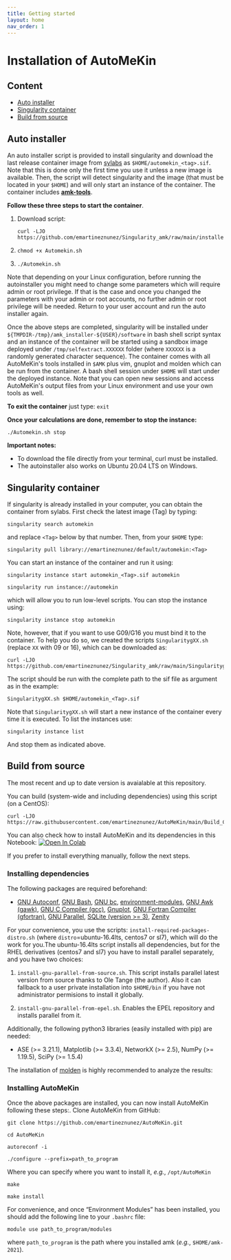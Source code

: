 ```yaml
---
title: Getting started
layout: home
nav_order: 1
---
```



# Installation of AutoMeKin
## Content
- [Auto installer](#autoinstaller)
- [Singularity container](#singularity)
- [Build from source](#build)

## Auto installer <a name="autoinstaller"></a>
An auto installer script is provided to install singularity and
download the last release container image from [sylabs](https://cloud.sylabs.io/library/emartineznunez/default/automekin) as
`$HOME/automekin_<tag>.sif`. Note that this is done only the first time
you use it unless a new image is available. Then, the script will detect
singularity and the image (that must be located in your `$HOME`) and will
only start an instance of the container. The container includes
**[amk-tools](https://github.com/dgarayr/amk_tools)**. 

**Follow these three steps to start the container**.

1. Download script: 
   ```
   curl -LJO https://github.com/emartineznunez/Singularity_amk/raw/main/installer/Automekin.sh
   ```

4. ```
   chmod +x Automekin.sh
   ```

3. ```
   ./Automekin.sh
   ```

Note that depending on your Linux configuration, before running the
autoinstaller you might need to change some parameters which will
require admin or root privilege. If that is the case and once you
changed the parameters with your admin or root accounts, no further
admin or root privilege will be needed. Return to your user account and
run the auto installer again.

Once the above steps are completed, singularity will be installed
under `${TMPDIR-/tmp}/amk_installer-${USER}/software` in bash shell script
syntax and an instance of the container will be started using a sandbox
image deployed under `/tmp/selfextract.XXXXXX` folder (where `XXXXXX` is a
randomly generated character sequence). The container comes with all
AutoMeKin's tools installed in `$AMK` plus vim, gnuplot and molden which
can be run from the container. A bash shell session under `$HOME` will
start under the deployed instance. Note that you can open new sessions
and access AutoMeKin's output files from your Linux environment and use
your own tools as well.

**To exit the container** just type: `exit`

**Once your calculations are done, remember to stop the instance:** 
```
./Automekin.sh stop
```

**Important notes:**

- To download the file directly from your terminal, curl must be installed.
- The autoinstaller also works on Ubuntu 20.04 LTS on Windows.

## Singularity container <a name="singularity"></a>
If singularity is already installed in your
computer, you can obtain the container from sylabs. First check the
latest image (Tag) by typing: 

```
singularity search automekin
```

and replace `<Tag>` below by that number.
Then, from your `$HOME` type: 

```
singularity pull library://emartineznunez/default/automekin:<Tag>
```

You can start an instance of the container and run it using:

```
singularity instance start automekin_<Tag>.sif automekin
```
```
singularity run instance://automekin
```

which will allow you to run low-level scripts. You can stop the instance
using:

```
singularity instance stop automekin
```

Note, however, that if you want to use G09/G16 you must bind it to the
container. To help you do so, we created the scripts `SingularitygXX.sh`
(replace `XX` with 09 or 16), which can be downloaded as:
```
curl -LJO https://github.com/emartineznunez/Singularity_amk/raw/main/SingularitygXX.sh
```
The script should be run with the complete path to the sif file as
argument as in the example:
```
SingularitygXX.sh $HOME/automekin_<Tag>.sif
```
Note that `SingularitygXX.sh` will start a new instance of the container
every time it is executed. To list the instances use:
```
singularity instance list
```
And stop them as indicated above.

## Build from source <a name="build"></a>

The most recent and up to date version is avaialable at this repository.

You can build (system-wide and including dependencies) using this script (on a CentOS):
```
curl -LJO https://raw.githubusercontent.com/emartineznunez/AutoMeKin/main/Build_Centos.sh
```
You can also check how to install AutoMeKin and its dependencies in this Notebook: [![Open In Colab](https://colab.research.google.com/assets/colab-badge.svg)](https://colab.research.google.com/github/emartineznunez/AutoMeKin/blob/main/AutoMeKin.ipynb)

If you prefer to install everything manually, follow the next steps.

### Installing dependencies 
The following packages are required beforehand:

- [GNU Autoconf](https://www.gnu.org/software/autoconf/), [GNU Bash](https://www.gnu.org/software/bash/), [GNU bc](https://www.gnu.org/software/bc/), [environment-modules](https://github.com/cea-hpc/modules), [GNU Awk (gawk)](https://www.gnu.org/software/gawk/), [GNU C Compiler (gcc)](https://gcc.gnu.org/), [Gnuplot](http://www.gnuplot.info/), [GNU Fortran Compiler (gfortran)](https://gcc.gnu.org/wiki/GFortran), [GNU Parallel](https://www.gnu.org/software/bash/manual/html_node/GNU-Parallel.html), [SQLite (version \>= 3)](https://www.sqlite.org/index.html), [Zenity](https://wiki.gnome.org/Projects/Zenity)

For your convenience, you use the scripts: `install-required-packages-distro.sh` (where `distro`=ubuntu-16.4lts,
centos7 or sl7), which will do the work for you.The ubuntu-16.4lts
script installs all dependencies, but for the RHEL derivatives (centos7
and sl7) you have to install parallel separately, and you have two
choices:

1. `install-gnu-parallel-from-source.sh`. This script installs parallel
latest version from source thanks to Ole Tange (the author). Also it can
fallback to a user private installation into `$HOME/bin` if you have not
administrator permisions to install it globally.

2. `install-gnu-parallel-from-epel.sh`. Enables the EPEL repository and
installs parallel from it.

Additionally, the following python3 libraries (easily installed with pip) are
needed:

- ASE (\>= 3.21.1), Matplotlib (\>= 3.3.4), NetworkX (\>= 2.5), NumPy (\>= 1.19.5), SciPy (\>= 1.5.4)

The installation of [molden](https://www.theochem.ru.nl/molden/linux.html) is highly recommended to analyze the results:

### Installing AutoMeKin

Once the above packages are installed, you can now install AutoMeKin
following these steps:. Clone AutoMeKin from GitHub:
```
git clone https://github.com/emartineznunez/AutoMeKin.git
```
```
cd AutoMeKin
```
```
autoreconf -i
```
```
./configure --prefix=path_to_program
```
Where you can specify where you want to install it, _e.g._, `/opt/AutoMeKin`
```
make 
```
```
make install
```
For convenience, and once “Environment Modules” has been installed, you
should add the following line to your `.bashrc` file:
```
module use path_to_program/modules
```
where `path_to_program` is the path where you installed amk (_e.g._,
`$HOME/amk-2021`).

